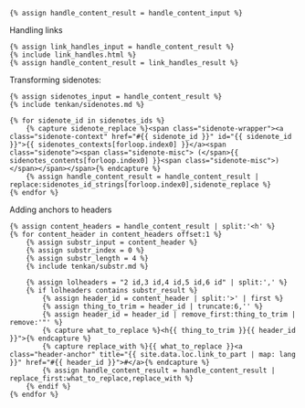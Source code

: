 
    {% assign handle_content_result = handle_content_input %}

Handling links

    {% assign link_handles_input = handle_content_result %}
    {% include link_handles.html %}
    {% assign handle_content_result = link_handles_result %}

Transforming sidenotes:

    {% assign sidenotes_input = handle_content_result %}
    {% include tenkan/sidenotes.md %}

    {% for sidenote_id in sidenotes_ids %}
        {% capture sidenote_replace %}<span class="sidenote-wrapper"><a class="sidenote-context" href="#{{ sidenote_id }}" id="{{ sidenote_id }}">{{ sidenotes_contexts[forloop.index0] }}</a><span class="sidenote"><span class="sidenote-misc"> (</span>{{ sidenotes_contents[forloop.index0] }}<span class="sidenote-misc">)</span></span></span>{% endcapture %}
        {% assign handle_content_result = handle_content_result | replace:sidenotes_id_strings[forloop.index0],sidenote_replace %}
    {% endfor %}

Adding anchors to headers

    {% assign content_headers = handle_content_result | split:'<h' %}
    {% for content_header in content_headers offset:1 %}
        {% assign substr_input = content_header %}
        {% assign substr_index = 0 %}
        {% assign substr_length = 4 %}
        {% include tenkan/substr.md %}

        {% assign lolheaders = "2 id,3 id,4 id,5 id,6 id" | split:',' %}
        {% if lolheaders contains substr_result %}
            {% assign header_id = content_header | split:'>' | first %}
            {% assign thing_to_trim = header_id | truncate:6,'' %}
            {% assign header_id = header_id | remove_first:thing_to_trim | remove:'"' %}
            {% capture what_to_replace %}<h{{ thing_to_trim }}{{ header_id }}">{% endcapture %}
            {% capture replace_with %}{{ what_to_replace }}<a class="header-anchor" title="{{ site.data.loc.link_to_part | map: lang }}" href="#{{ header_id }}">#</a>{% endcapture %}
            {% assign handle_content_result = handle_content_result | replace_first:what_to_replace,replace_with %}
        {% endif %}
    {% endfor %}
